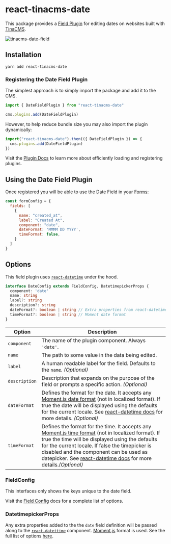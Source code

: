 # react-tinacms-date

This package provides a [Field Plugin](https://tinacms.org/docs/plugins/fields) for editing dates on websites built with [TinaCMS](https://tinacms.org).

![tinacms-date-field](https://tinacms.org/img/fields/date.jpg)

## Installation


```
yarn add react-tinacms-date
```

### Registering the Date Field Plugin

The simplest approach is to simply import the package and add it to the CMS.

```js
import { DateFieldPlugin } from "react-tinacms-date"

cms.plugins.add(DateFieldPlugin)
```

However, to help reduce bundle size you may also import the plugin dynamically:

```js
import("react-tinacms-date").then(({ DateFieldPlugin }) => {
  cms.plugins.add(DateFieldPlugin)
})
```

Visit the [Plugin Docs](https://tinacms.org/docs/plugins/#adding-plugins) to learn more about efficiently loading and registering plugins.


## Using the Date Field Plugin

Once registered you will be able to use the Date Field in your [Forms](https://tinacms.org/docs/forms):

```js
const formConfig = {
  fields: [
    {
      name: "created_at",
      label: "Created At",
      component: "date",
      dateFormat: 'MMMM DD YYYY',
      timeFormat: false,
    }
  ]
}
```


## Options

This field plugin uses [`react-datetime`](https://www.npmjs.com/package/react-datetime) under the hood.

```typescript
interface DateConfig extends FieldConfig, DatetimepickerProps {
  component: 'date'
  name: string
  label?: string
  description?: string
  dateFormat?: boolean | string // Extra properties from react-datetime
  timeFormat?: boolean | string // Moment date format
}
```

| Option        | Description                                                                                                                                                                                                                                                                                                                                                                                                               |
| ------------- | ------------------------------------------------------------------------------------------------------------------------------------------------------------------------------------------------------------------------------------------------------------------------------------------------------------------------------------------------------------------------------------------------------------------------- |
| `component`   | The name of the plugin component. Always `'date'`.                                                                                                                                                                                                                                                                                                                                                                        |
| `name`        | The path to some value in the data being edited.                                                                                                                                                                                                                                                                                                                                                                          |
| `label`       | A human readable label for the field. Defaults to the `name`. _(Optional)_                                                                                                                                                                                                                                                                                                                                                |
| `description` | Description that expands on the purpose of the field or prompts a specific action. _(Optional)_                                                                                                                                                                                                                                                                                                                           |
| `dateFormat`  | Defines the format for the date. It accepts any [Moment.js date format](https://momentjs.com/docs/#/displaying/format/) (not in localized format). If true the date will be displayed using the defaults for the current locale. See [react-datetime docs](https://github.com/YouCanBookMe/react-datetime) for more details. _(Optional)_                                                                                 |
| `timeFormat`  | Defines the format for the time. It accepts any [Moment.js time format](https://momentjs.com/docs/#/displaying/format/) (not in localized format). If true the time will be displayed using the defaults for the current locale. If false the timepicker is disabled and the component can be used as datepicker. See [react-datetime docs](https://github.com/YouCanBookMe/react-datetime) for more details._(Optional)_ |

 ### FieldConfig

 This interfaces only shows the keys unique to the date field.

 Visit the [Field Config](https://tinacms.org/docs/plugins/fields) docs for a complete list of options.

 ### DatetimepickerProps

 Any extra properties added to the the `date` field definition will be passed along to the [`react-datettime`](https://www.npmjs.com/package/react-datetime) component. [Moment.js](https://momentjs.com/docs/#/displaying/format/) format is used. See the full list of options [here](https://www.npmjs.com/package/react-datetime#api).


